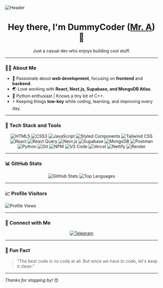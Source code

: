 <img src="https://capsule-render.vercel.app/api?type=waving&color=gradient&height=250&section=header&text=DummyCoder&fontSize=60&fontAlign=50&fontAlignY=45&desc=Casual%20Dev%20%7C%20Coding%20Enthusiast%20%7C%20Learning%20Every%20Day&descAlign=50&descAlignY=70" alt="Header">

<h1 align="center">Hey there, I'm DummyCoder (<a href="https://github.com/dummyCoder3" target="_blank">Mr. A</a>) 👋</h1>
<p align="center">Just a casual dev who enjoys building cool stuff.</p>

---

### 👨‍💻 About Me

- 🚀 Passionate about **web development**, focusing on **frontend** and **backend**.
- 🌏 Love working with **React, Next.js, Supabase, and MongoDB Atlas**.
- 🐍 Python enthusiast | Knows a tiny bit of C++.
- ⚡ Keeping things **low-key** while coding, learning, and improving every day.

---

### 🚀 Tech Stack and Tools

<p align="center">
  <img src="https://img.shields.io/badge/HTML5-E34F26?style=for-the-badge&logo=html5&logoColor=white" alt="HTML5">
  <img src="https://img.shields.io/badge/CSS3-1572B6?style=for-the-badge&logo=css3&logoColor=white" alt="CSS3">
  <img src="https://img.shields.io/badge/JavaScript-F7DF1E?style=for-the-badge&logo=javascript&logoColor=black" alt="JavaScript">
  <img src="https://img.shields.io/badge/Styled%20Components-DB7093?style=for-the-badge&logo=styled-components&logoColor=white" alt="Styled Components">
  <img src="https://img.shields.io/badge/Tailwind%20CSS-06B6D4?style=for-the-badge&logo=tailwindcss&logoColor=white" alt="Tailwind CSS">
  <img src="https://img.shields.io/badge/React-61DAFB?style=for-the-badge&logo=react&logoColor=black" alt="React">
  <img src="https://img.shields.io/badge/React%20Query-FF4154?style=for-the-badge&logo=react-query&logoColor=white" alt="React Query">
  <img src="https://img.shields.io/badge/Next.js-000000?style=for-the-badge&logo=next.js&logoColor=white" alt="Next.js">
  <img src="https://img.shields.io/badge/Supabase-3ECF8E?style=for-the-badge&logo=supabase&logoColor=white" alt="Supabase">
  <img src="https://img.shields.io/badge/MongoDB-47A248?style=for-the-badge&logo=mongodb&logoColor=white" alt="MongoDB">
  <img src="https://img.shields.io/badge/Postman-FF6C37?style=for-the-badge&logo=postman&logoColor=white" alt="Postman">
  <img src="https://img.shields.io/badge/Python-3776AB?style=for-the-badge&logo=python&logoColor=white" alt="Python">
  <img src="https://img.shields.io/badge/Git-F05032?style=for-the-badge&logo=git&logoColor=white" alt="Git">
  <img src="https://img.shields.io/badge/NPM-CB3837?style=for-the-badge&logo=npm&logoColor=white" alt="NPM">
  <img src="https://img.shields.io/badge/VS%20Code-0078D4?style=for-the-badge&logo=visual-studio-code&logoColor=white" alt="VS Code">
  <img src="https://img.shields.io/badge/Vercel-000000?style=for-the-badge&logo=vercel&logoColor=white" alt="Vercel">
  <img src="https://img.shields.io/badge/Netlify-00C7B7?style=for-the-badge&logo=netlify&logoColor=white" alt="Netlify">
  <img src="https://img.shields.io/badge/Render-4D4DFF?style=for-the-badge&logo=render&logoColor=white" alt="Render">
</p>

---

### 📊 GitHub Stats

<p align="center">
  <img src="https://github-readme-stats.vercel.app/api?username=dummycoder&show_icons=true&theme=radical" alt="GitHub Stats">
  <img src="https://github-readme-stats.vercel.app/api/top-langs/?username=dummycoder&layout=compact&langs_count=6&theme=radical&exclude_repo=javascript,python" alt="Top Languages">
</p>

---

### 📈 Profile Visitors

![Profile Views](https://komarev.com/ghpvc/?username=dummycoder&color=blue&style=flat-square)

---

### 🌟 Connect with Me

<p align="center">
  <a href="https://t.me/Anonymo2022"><img src="https://img.shields.io/badge/Telegram-2CA5E0?style=for-the-badge&logo=telegram&logoColor=white" alt="Telegram"></a>
</p>

---

### 📝 Fun Fact

> "The best code is no code at all. But since we have to code, let's keep it clean."

---

_Thanks for stopping by!_ 😊
